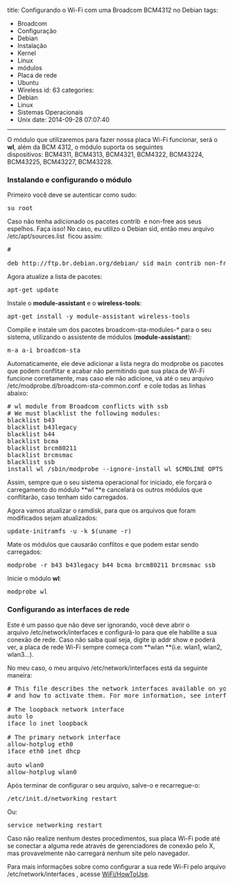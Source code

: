 title: Configurando o Wi-Fi com uma Broadcom BCM4312 no Debian
tags:
  - Broadcom
  - Configuração
  - Debian
  - Instalação
  - Kernel
  - Linux
  - módulos
  - Placa de rede
  - Ubuntu
  - Wireless
id: 63
categories:
  - Debian
  - Linux
  - Sistemas Operacionais
  - Unix
date: 2014-09-28 07:07:40
---

O módulo que utilizaremos para fazer nossa placa Wi-Fi funcionar, será o **wl**, além da BCM 4312, o módulo suporta os seguintes dispositivos: BCM4311, BCM4313, BCM4321, BCM4322, BCM43224, BCM43225, BCM43227, BCM43228.

### Instalando e configurando o módulo

Primeiro você deve se autenticar como sudo:

<pre class="lang:sh decode:true ">su root</pre>

Caso não tenha adicionado os pacotes <span class="lang:js decode:true  crayon-inline ">contrib</span>  e <span class="lang:sh decode:true  crayon-inline ">non-free</span> aos seus espelhos. Faça isso! No caso, eu utilizo o Debian sid, então meu arquivo <span class="lang:js decode:true  crayon-inline ">/etc/apt/sources.list</span>  ficou assim:

<pre class="lang:sh decode:true "># 

deb http://ftp.br.debian.org/debian/ sid main contrib non-free</pre>

Agora atualize a lista de pacotes:

<pre class="lang:sh decode:true ">apt-get update</pre>

Instale o **module-assistant** e o **wireless-tools**:

<pre class="lang:sh decode:true ">apt-get install -y module-assistant wireless-tools</pre>

Compile e instale um dos pacotes broadcom-sta-modules-* para o seu sistema, utilizando o assistente de módulos (**module-assistant**):

<pre class="lang:sh decode:true ">m-a a-i broadcom-sta</pre>

Automaticamente, ele deve adicionar a lista negra do modprobe os pacotes que podem conflitar e acabar não permitindo que sua placa de Wi-Fi funcione corretamente, mas caso ele não adicione, vá até o seu arquivo <span class="lang:js decode:true  crayon-inline ">/etc/modprobe.d/broadcom-sta-common.conf </span> e cole todas as linhas abaixo:

<pre class="lang:sh decode:true"># wl module from Broadcom conflicts with ssb
# We must blacklist the following modules:
blacklist b43
blacklist b43legacy
blacklist b44
blacklist bcma
blacklist brcm80211
blacklist brcmsmac
blacklist ssb
install wl /sbin/modprobe --ignore-install wl $CMDLINE_OPTS</pre>

Assim, sempre que o seu sistema operacional for iniciado, ele forçará o carregamento do módulo **wl **e cancelará os outros módulos que conflitarão, caso tenham sido carregados.

Agora vamos atualizar o ramdisk, para que os arquivos que foram modificados sejam atualizados:

<pre class="lang:sh decode:true ">update-initramfs -u -k $(uname -r)</pre>

Mate os módulos que causarão conflitos e que podem estar sendo carregados:

<pre class="lang:sh decode:true">modprobe -r b43 b43legacy b44 bcma brcm80211 brcmsmac ssb</pre>

Inicie o módulo **wl**:

<pre class="lang:sh decode:true ">modprobe wl</pre>

### Configurando as interfaces de rede

Este é um passo que não deve ser ignorando, você deve abrir o arquivo <span class="lang:sh decode:true  crayon-inline">/etc/network/interfaces</span> e configurá-lo para que ele habilite a sua conexão de rede. Caso não saiba qual seja, digite <span class="lang:sh decode:true  crayon-inline ">ip addr show</span> e poderá ver, a placa de rede Wi-Fi sempre começa com **wlan **(i.e. wlan1, wlan2, wlan3...).

No meu caso, o meu arquivo <span class="lang:js decode:true  crayon-inline ">/etc/network/interfaces</span> está da seguinte maneira:

<pre class="lang:sh decode:true "># This file describes the network interfaces available on your system
# and how to activate them. For more information, see interfaces(5).

# The loopback network interface
auto lo
iface lo inet loopback

# The primary network interface
allow-hotplug eth0
iface eth0 inet dhcp

auto wlan0
allow-hotplug wlan0</pre>

Após terminar de configurar o seu arquivo, salve-o e recarregue-o:

<pre class="lang:sh decode:true ">/etc/init.d/networking restart</pre>

Ou:

<pre class="lang:sh decode:true ">service networking restart</pre>

Caso não realize nenhum destes procedimentos, sua placa Wi-Fi pode até se conectar a alguma rede através de gerenciadores de conexão pelo X, mas provavelmente não carregará nenhum site pelo navegador.

Para mais informações sobre como configurar a sua rede Wi-Fi pelo arquivo <span class="lang:sh decode:true  crayon-inline ">/etc/network/interfaces</span> , acesse [WiFi/HowToUse](https://wiki.debian.org/WiFi/HowToUse).

&nbsp;